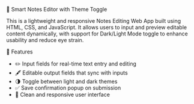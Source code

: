  📝 Smart Notes Editor with Theme Toggle

This is a lightweight and responsive Notes Editing Web App built using HTML, CSS, and JavaScript. 
It allows users to input and preview editable content dynamically, with support for Dark/Light Mode 
toggle to enhance usability and reduce eye strain.

 🌟 Features

- ✏️ Input fields for real-time text entry and editing
- 🖋️ Editable output fields that sync with inputs
- 🌗 Toggle between light and dark themes
- ✅ Save confirmation popup on submission
- 🎨 Clean and responsive user interface

